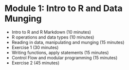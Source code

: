 # Module 1: Intro to R and Data Munging

- Intro to R and R Markdown (10 minutes)
- R operations and data types (10 minutes)
- Reading in data, manipulating and munging (15 minutes)
- Exercise 1 (30 minutes)
- Writing functions, apply statements (15 minutes)
- Control Flow and modular programming (15 minutes)
- Exercise 2 (45 minutes)
